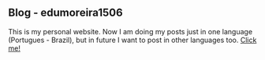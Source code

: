 ## Blog - edumoreira1506

This is my personal website. Now I am doing my posts just in one language (Portugues - Brazil), but in future I want to post in other languages too. [Click me!](https://edumoreira1506.github.io/blog)
